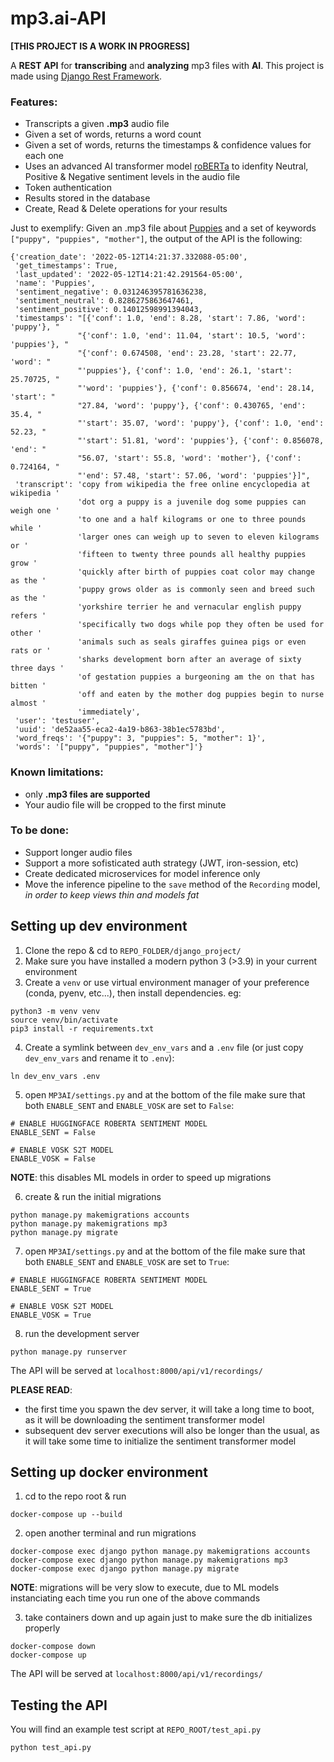 # mp3.ai-API

**[THIS PROJECT IS A WORK IN PROGRESS]**

A **REST API** for **transcribing** and **analyzing** mp3 files with **AI**. This project is made using [Django Rest Framework](https://www.django-rest-framework.org/).

### Features:
- Transcripts a given **.mp3** audio file
- Given a set of words, returns a word count
- Given a set of words, returns the timestamps & confidence values for each one
- Uses an advanced AI transformer model [roBERTa](https://huggingface.co/cardiffnlp/twitter-roberta-base-sentiment) to idenfity Neutral, Positive & Negative sentiment levels in the audio file
- Token authentication
- Results stored in the database
- Create, Read & Delete operations for your results

Just to exemplify: Given an .mp3 file about [Puppies](https://en.wikipedia.org/wiki/File:Puppy.ogg) and a set of keywords `["puppy", "puppies", "mother"]`, the output of the API is the following:

```
{'creation_date': '2022-05-12T14:21:37.332088-05:00',
 'get_timestamps': True,
 'last_updated': '2022-05-12T14:21:42.291564-05:00',
 'name': 'Puppies',
 'sentiment_negative': 0.031246395781636238,
 'sentiment_neutral': 0.8286275863647461,
 'sentiment_positive': 0.14012598991394043,
 'timestamps': "[{'conf': 1.0, 'end': 8.28, 'start': 7.86, 'word': 'puppy'}, "
               "{'conf': 1.0, 'end': 11.04, 'start': 10.5, 'word': 'puppies'}, "
               "{'conf': 0.674508, 'end': 23.28, 'start': 22.77, 'word': "
               "'puppies'}, {'conf': 1.0, 'end': 26.1, 'start': 25.70725, "
               "'word': 'puppies'}, {'conf': 0.856674, 'end': 28.14, 'start': "
               "27.84, 'word': 'puppy'}, {'conf': 0.430765, 'end': 35.4, "
               "'start': 35.07, 'word': 'puppy'}, {'conf': 1.0, 'end': 52.23, "
               "'start': 51.81, 'word': 'puppies'}, {'conf': 0.856078, 'end': "
               "56.07, 'start': 55.8, 'word': 'mother'}, {'conf': 0.724164, "
               "'end': 57.48, 'start': 57.06, 'word': 'puppies'}]",
 'transcript': 'copy from wikipedia the free online encyclopedia at wikipedia '
               'dot org a puppy is a juvenile dog some puppies can weigh one '
               'to one and a half kilograms or one to three pounds while '
               'larger ones can weigh up to seven to eleven kilograms or '
               'fifteen to twenty three pounds all healthy puppies grow '
               'quickly after birth of puppies coat color may change as the '
               'puppy grows older as is commonly seen and breed such as the '
               'yorkshire terrier he and vernacular english puppy refers '
               'specifically two dogs while pop they often be used for other '
               'animals such as seals giraffes guinea pigs or even rats or '
               'sharks development born after an average of sixty three days '
               'of gestation puppies a burgeoning am the on that has bitten '
               'off and eaten by the mother dog puppies begin to nurse almost '
               'immediately',
 'user': 'testuser',
 'uuid': 'de52aa55-eca2-4a19-b863-38b1ec5783bd',
 'word_freqs': '{"puppy": 3, "puppies": 5, "mother": 1}',
 'words': '["puppy", "puppies", "mother"]'}
 ```

### Known limitations:
- only **.mp3 files are supported**
- Your audio file will be cropped to the first minute

### To be done:
- Support longer audio files
- Support a more sofisticated auth strategy (JWT, iron-session, etc)
- Create dedicated microservices for model inference only
- Move the inference pipeline to the `save` method of the `Recording` model, *in order to keep views thin and models fat*

## Setting up dev environment

1. Clone the repo & cd to `REPO_FOLDER/django_project/`
2. Make sure you have installed a modern python 3 (>3.9) in your current environment
3. Create a `venv` or use virtual environment manager of your preference (conda, pyenv, etc...), then install dependencies. eg:
```
python3 -m venv venv
source venv/bin/activate
pip3 install -r requirements.txt
```
4. Create a symlink between `dev_env_vars` and a `.env` file (or just copy `dev_env_vars` and rename it to `.env`):
```
ln dev_env_vars .env
```
5. open `MP3AI/settings.py` and at the bottom of the file make sure that both `ENABLE_SENT` and `ENABLE_VOSK` are set to `False`:
```
# ENABLE HUGGINGFACE ROBERTA SENTIMENT MODEL
ENABLE_SENT = False

# ENABLE VOSK S2T MODEL
ENABLE_VOSK = False
```
**NOTE**: this disables ML models in order to speed up migrations

6. create & run the initial migrations
```
python manage.py makemigrations accounts
python manage.py makemigrations mp3
python manage.py migrate
```
7. open `MP3AI/settings.py` and at the bottom of the file make sure that both `ENABLE_SENT` and `ENABLE_VOSK` are set to `True`:
```
# ENABLE HUGGINGFACE ROBERTA SENTIMENT MODEL
ENABLE_SENT = True

# ENABLE VOSK S2T MODEL
ENABLE_VOSK = True
```
8. run the development server
```
python manage.py runserver
```
The API will be served at `localhost:8000/api/v1/recordings/`


**PLEASE READ**: 
- the first time you spawn the dev server, it will take a long time to boot, as it will be downloading the sentiment transformer model
- subsequent dev server executions will also be longer than the usual, as it will take some time to initialize the sentiment transformer model

## Setting up docker environment
1. cd to the repo root & run
```
docker-compose up --build
```
2. open another terminal and run migrations
```
docker-compose exec django python manage.py makemigrations accounts
docker-compose exec django python manage.py makemigrations mp3
docker-compose exec django python manage.py migrate
```
**NOTE**: migrations will be very slow to execute, due to ML models instanciating each time you run one of the above commands

3. take containers down and up again just to make sure the db initializes properly
```
docker-compose down
docker-compose up
```
The API will be served at `localhost:8000/api/v1/recordings/`

## Testing the API

You will find an example test script at `REPO_ROOT/test_api.py`
```
python test_api.py
```

